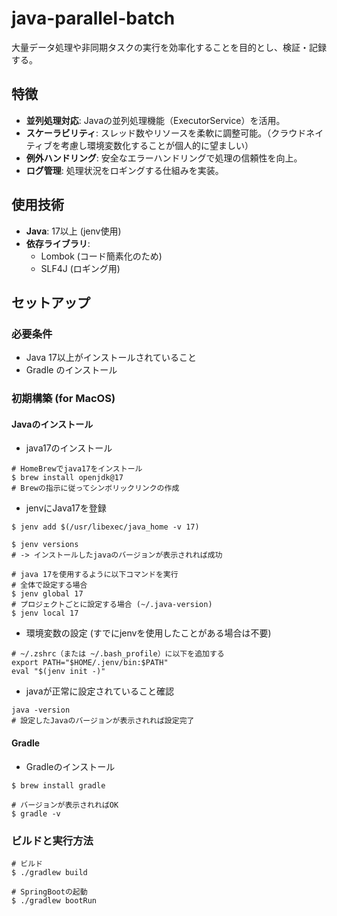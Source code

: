 
# java-parallel-batch

大量データ処理や非同期タスクの実行を効率化することを目的とし、検証・記録する。


## 特徴

- **並列処理対応**: Javaの並列処理機能（ExecutorService）を活用。
- **スケーラビリティ**: スレッド数やリソースを柔軟に調整可能。（クラウドネイティブを考慮し環境変数化することが個人的に望ましい）
- **例外ハンドリング**: 安全なエラーハンドリングで処理の信頼性を向上。
- **ログ管理**: 処理状況をロギングする仕組みを実装。

## 使用技術

- **Java**: 17以上 (jenv使用)
- **依存ライブラリ**: 
  - Lombok (コード簡素化のため)
  - SLF4J (ロギング用)

## セットアップ

### 必要条件
- Java 17以上がインストールされていること
- Gradle のインストール

### 初期構築 (for MacOS)
#### Javaのインストール
- java17のインストール
```shell
# HomeBrewでjava17をインストール
$ brew install openjdk@17
# Brewの指示に従ってシンボリックリンクの作成
```

- jenvにJava17を登録
```shell
$ jenv add $(/usr/libexec/java_home -v 17)

$ jenv versions
# -> インストールしたjavaのバージョンが表示されれば成功

# java 17を使用するように以下コマンドを実行
# 全体で設定する場合
$ jenv global 17
# プロジェクトごとに設定する場合 (~/.java-version)
$ jenv local 17
```

- 環境変数の設定 (すでにjenvを使用したことがある場合は不要)
```shell
# ~/.zshrc（または ~/.bash_profile）に以下を追加する
export PATH="$HOME/.jenv/bin:$PATH"
eval "$(jenv init -)"
```

- javaが正常に設定されていること確認
```shell
java -version
# 設定したJavaのバージョンが表示されれば設定完了
```

#### Gradle
- Gradleのインストール
```shell
$ brew install gradle

# バージョンが表示されればOK
$ gradle -v
```

### ビルドと実行方法
```shell
# ビルド
$ ./gradlew build

# SpringBootの起動
$ ./gradlew bootRun
```



<!-- ### クローンとビルド

```bash
git clone https://github.com/your-username/parallel-batch.git
cd parallel-batch
mvn clean install
```

### 実行方法

以下のコマンドでメインクラスを実行できます:

```bash
java -jar target/parallel-batch-1.0.0.jar
```

または、IDE（例: IntelliJ IDEA、VS Code）で直接 `Main` クラスを実行してください。

## 使用例

以下の例は、指定されたデータリストを複数のスレッドで処理するサンプルです。

```java
ExecutorService executorService = Executors.newFixedThreadPool(4);

List<Callable<String>> tasks = Arrays.asList(
    () -> "Task 1 result",
    () -> "Task 2 result",
    () -> "Task 3 result"
);

List<Future<String>> results = executorService.invokeAll(tasks);

for (Future<String> result : results) {
    System.out.println(result.get());
}

executorService.shutdown();
```

## プロジェクト構成

```
src/
├── main/
│   ├── java/
│   │   ├── com.example.batch/
│   │   │   ├── Main.java
│   │   │   ├── BatchProcessor.java
│   │   │   └── TaskWorker.java
│   └── resources/
│       └── application.properties
├── test/
│   ├── java/
│   │   └── com.example.batch/
│   │       └── BatchProcessorTest.java
``` -->
